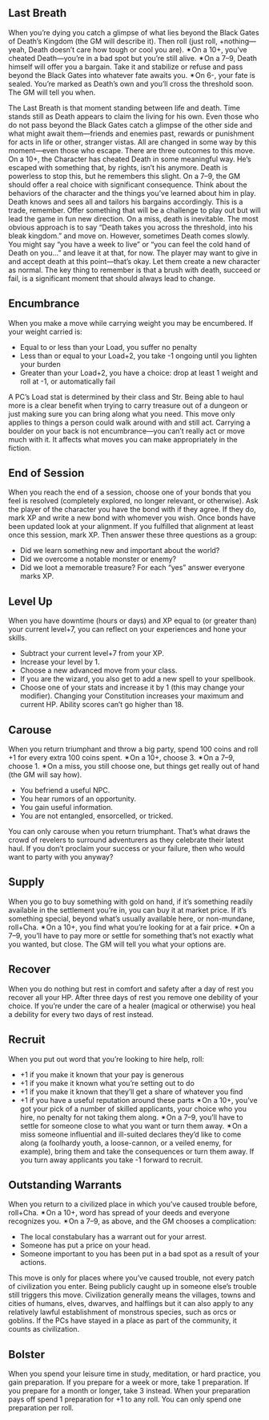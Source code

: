 ## Last Breath
When you’re dying you catch a glimpse of what lies beyond the Black Gates of Death’s Kingdom (the GM will describe it). Then roll (just roll, +nothing—yeah, Death doesn’t care how tough or cool you are). ✴On a 10+, you’ve cheated Death—you’re in a bad spot but you’re still alive. ✴On a 7–9, Death himself will offer you a bargain. Take it and stabilize or refuse and pass beyond the Black Gates into whatever fate awaits you. ✴On 6-, your fate is sealed. You’re marked as Death’s own and you’ll cross the threshold soon. The GM will tell you when.

The Last Breath is that moment standing between life and death. Time stands still as Death appears to claim the living for his own. Even those who do not pass beyond the Black Gates catch a glimpse of the other side and what might await them—friends and enemies past, rewards or punishment for acts in life or other, stranger vistas. 
All are changed in some way by this moment—even those who escape. There are three outcomes to this move. On a 10+, the Character has cheated Death in some meaningful way. He’s escaped with something that, by rights, isn’t his anymore. Death is powerless to stop this, but he remembers this slight. On a 7–9, the GM should offer a real choice with significant consequence. 
Think about the behaviors of the character and the things you’ve learned about him in play. Death knows and sees all and tailors his bargains accordingly.
This is a trade, remember. Offer something that will be a challenge to play out but will lead the game in fun new direction. On a miss, death is inevitable. The most obvious approach is to say “Death takes you across the threshold, into his bleak kingdom.” and move on. 
However, sometimes Death comes slowly. You might say “you have a week to live” or “you can feel the cold hand of Death on you…” and leave it at that, for now. The player may want to give in and accept death at this point—that’s okay. Let them create a new character as normal. 
The key thing to remember is that a brush with death, succeed or fail, is a significant moment that should always lead to change. 

## Encumbrance
When you make a move while carrying weight you may be encumbered. If your weight carried is:
- Equal to or less than your Load, you suffer no penalty
- Less than or equal to your Load+2, you take -1 ongoing until you lighten your burden
- Greater than your Load+2, you have a choice: drop at least 1 weight and roll at -1, or automatically fail

A PC’s Load stat is determined by their class and Str. Being able to haul more is a clear benefit when trying to carry treasure out of a dungeon or just making sure you can bring along what you need.
This move only applies to things a person could walk around with and still act. Carrying a boulder on your back is not encumbrance—you can’t really act or move much with it. It affects what moves you can make appropriately in the fiction.

## End of Session
When you reach the end of a session, choose one of your bonds that you feel is resolved (completely explored, no longer relevant, or otherwise). Ask the player of the character you have the bond with if they agree. If they do, mark XP and write a new bond with whomever you wish.
Once bonds have been updated look at your alignment. If you fulfilled that alignment at least once this session, mark XP. 
Then answer these three questions as a group:
- Did we learn something new and important about the world?
- Did we overcome a notable monster or enemy?
- Did we loot a memorable treasure?
For each “yes” answer everyone marks XP.

## Level Up
When you have downtime (hours or days) and XP equal to (or greater than) your current level+7, you can reflect on your experiences and hone your skills.
- Subtract your current level+7 from your XP.
- Increase your level by 1.
- Choose a new advanced move from your class.
- If you are the wizard, you also get to add a new spell to your spellbook.
- Choose one of your stats and increase it by 1 (this may change your modifier). Changing your Constitution increases your maximum and current HP. Ability scores can’t go higher than 18.

## Carouse
When you return triumphant and throw a big party, spend 100 coins and roll +1 for every extra 100 coins spent. ✴On a 10+, choose 3. ✴On a 7–9, choose 1. ✴On a miss, you still choose one, but things get really out of hand (the GM will say how).
- You befriend a useful NPC.
- You hear rumors of an opportunity.
- You gain useful information.
- You are not entangled, ensorcelled, or tricked.

You can only carouse when you return triumphant. That’s what draws the crowd of revelers to surround adventurers as they celebrate their latest haul. If you don’t proclaim your success or your failure, then who would want to party with you anyway?

## Supply
When you go to buy something with gold on hand, if it’s something readily available in the settlement you’re in, you can buy it at market price. 
If it’s something special, beyond what’s usually available here, or non-mundane, roll+Cha. ✴On a 10+, you find what you’re looking for at a fair price. ✴On a 7–9, you’ll have to pay more or settle for something that’s not exactly what you wanted, but close. The GM will tell you what your options are.

## Recover
When you do nothing but rest in comfort and safety after a day of rest you recover all your HP. After three days of rest you remove one debility of your choice. 
If you’re under the care of a healer (magical or otherwise) you heal a debility for every two days of rest instead.

## Recruit
When you put out word that you’re looking to hire help, roll:
- +1 if you make it known that your pay is generous
- +1 if you make it known what you’re setting out to do
- +1 if you make it known that they’ll get a share of whatever you find
- +1 if you have a useful reputation around these parts
✴On a 10+, you’ve got your pick of a number of skilled applicants, your choice who you hire, no penalty for not taking them along. ✴On a 7–9, you’ll have to settle for someone close to what you want or turn them away. ✴On a miss someone influential and ill-suited declares they’d like to come along (a foolhardy youth, a loose-cannon, or a veiled enemy, for example), bring them and take the consequences or turn them away. 
If you turn away applicants you take -1 forward to recruit.

## Outstanding Warrants
When you return to a civilized place in which you’ve caused trouble before, roll+Cha. ✴On a 10+, word has spread of your deeds and everyone recognizes you. ✴On a 7–9, as above, and the GM chooses a complication:
- The local constabulary has a warrant out for your arrest.
- Someone has put a price on your head.
- Someone important to you has been put in a bad spot as a result of your actions.

This move is only for places where you’ve caused trouble, not every patch of civilization you enter. Being publicly caught up in someone else’s trouble still triggers this move.
Civilization generally means the villages, towns and cities of humans, elves, dwarves, and halflings but it can also apply to any relatively lawful establishment of monstrous species, such as orcs or goblins. If the PCs have stayed in a place as part of the community, it counts as civilization.

## Bolster
When you spend your leisure time in study, meditation, or hard practice, you gain preparation. If you prepare for a week or more, take 1 preparation. If you prepare for a month or longer, take 3 instead. 
When your preparation pays off spend 1 preparation for +1 to any roll. You can only spend one preparation per roll.